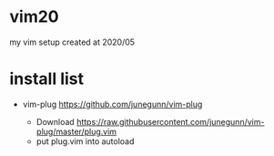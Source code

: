 # vim20
my vim setup created at 2020/05

install list
==========================

* vim-plug https://github.com/junegunn/vim-plug

    * Download https://raw.githubusercontent.com/junegunn/vim-plug/master/plug.vim 
    * put plug.vim into autoload


